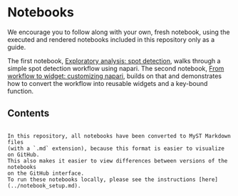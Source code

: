 # Notebooks

We encourage you to follow along with your own, fresh notebook, using the executed and rendered notebooks included in this repository only as a guide.  

The first notebook, [Exploratory analysis: spot detection](spot_detection), walks through a simple spot detection workflow using napari. The second notebook, [From workflow to widget: customizing napari](spot_detection_functions), builds on that and demonstrates how to convert the workflow into reusable widgets and a key-bound function.

## Contents

```{tableofcontents}
```

```{important}
In this repository, all notebooks have been converted to MyST Markdown files
(with a `.md` extension), because this format is easier to visualize on GitHub.
This also makes it easier to view differences between versions of the notebooks
on the GitHub interface.  
To run these notebooks locally, please see the instructions [here](../notebook_setup.md).
```
